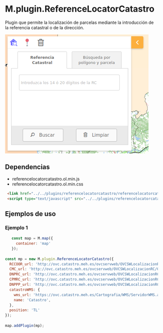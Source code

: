 # M.plugin.ReferenceLocatorCatastro

Plugin que permite la localización de parcelas mediante la introducción de la referencia catastral o de la dirección.

![Imagen1](../img/referenceLocatorCatastro_1.png)


## Dependencias

- referencelocatorcatastro.ol.min.js
- referencelocatorcatastro.ol.min.css


```html
 <link href="../../plugins/referencelocatorcatastro/referencelocatorcatastro.ol.min.css" rel="stylesheet" />
 <script type="text/javascript" src="../../plugins/referencelocatorcatastro/referencelocatorcatastro.ol.min.js"></script>
```

## Ejemplos de uso

### Ejemplo 1
```javascript
   const map = M.map({
     container: 'map'
   });

const mp = new M.plugin.ReferenceLocatorCatastro({
  RCCOOR_url: 'http://ovc.catastro.meh.es/ovcservweb/OVCSWLocalizacionRC/OVCCoordenadas.asmx/Consulta_RCCOOR',
  CMC_url: 'http://ovc.catastro.meh.es/ovcservweb/OVCSWLocalizacionRC/OVCCallejeroCodigos.asmx/ConsultaMunicipioCodigos',
  DNPRC_url: 'http://ovc.catastro.meh.es/ovcservweb/OVCSWLocalizacionRC/OVCCallejeroCodigos.asmx/Consulta_DNPRC_Codigos',
  CPMRC_url: 'http://ovc.catastro.meh.es/ovcservweb/OVCSWLocalizacionRC/OVCCoordenadas.asmx/Consulta_CPMRC',
  DNPPP_url: 'http://ovc.catastro.meh.es/ovcservweb/OVCSWLocalizacionRC/OVCCallejeroCodigos.asmx/Consulta_DNPPP_Codigos',
  catastroWMS: {
    wms_url: 'https://ovc.catastro.meh.es/Cartografia/WMS/ServidorWMS.aspx?',
    name: 'Catastro',
  },
  position: 'TL'
});

map.addPlugin(mp);
```
